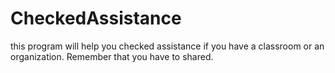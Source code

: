 CheckedAssistance
=================
this program will help you checked assistance if you have a classroom or an organization. Remember that you have to shared.
